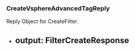 ### CreateVsphereAdvancedTagReply
Reply Object for CreateFilter.

- output: FilterCreateResponse
  - 
